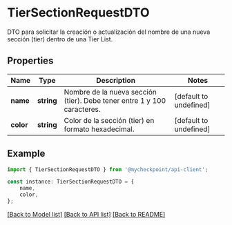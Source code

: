 # TierSectionRequestDTO

DTO para solicitar la creación o actualización del nombre de una nueva sección (tier) dentro de una Tier List.

## Properties

Name | Type | Description | Notes
------------ | ------------- | ------------- | -------------
**name** | **string** | Nombre de la nueva sección (tier). Debe tener entre 1 y 100 caracteres. | [default to undefined]
**color** | **string** | Color de la sección (tier) en formato hexadecimal. | [default to undefined]

## Example

```typescript
import { TierSectionRequestDTO } from '@mycheckpoint/api-client';

const instance: TierSectionRequestDTO = {
    name,
    color,
};
```

[[Back to Model list]](../README.md#documentation-for-models) [[Back to API list]](../README.md#documentation-for-api-endpoints) [[Back to README]](../README.md)
